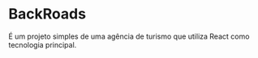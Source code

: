 # BackRoads

É um projeto simples de uma agência de turismo que utiliza React como tecnologia principal.
